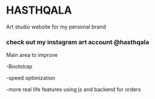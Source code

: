 # HASTHQALA
Art studio website for my personal brand
### check out my instagram art account @hasthqala

Main area to improve

-Bootstrap

-speed optimization

-more real life features using js and backend for orders

